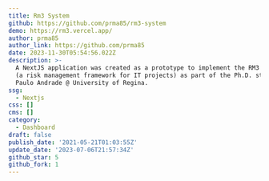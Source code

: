 ```yaml
---
title: Rm3 System
github: https://github.com/prma85/rm3-system
demo: https://rm3.vercel.app/
author: prma85
author_link: https://github.com/prma85
date: 2023-11-30T05:54:56.022Z
description: >-
  A NextJS application was created as a prototype to implement the RM3 framework
  (a risk management framework for IT projects) as part of the Ph.D. studies of
  Paulo Andrade @ University of Regina.
ssg:
  - Nextjs
css: []
cms: []
category:
  - Dashboard
draft: false
publish_date: '2021-05-21T01:03:55Z'
update_date: '2023-07-06T21:57:34Z'
github_star: 5
github_fork: 1
---
```


